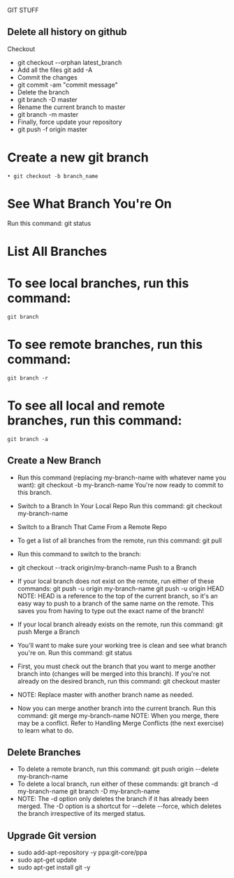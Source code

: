 ﻿GIT STUFF

## Delete all history on github
Checkout
- git checkout --orphan latest_branch
- Add all the files
       git add -A
- Commit the changes
- git commit -am "commit message"
- Delete the branch
- git branch -D master
- Rename the current branch to master
- git branch -m master
- Finally, force update your repository
- git push -f origin master

# Create a new git branch
    • git checkout -b branch_name  
# See What Branch You're On
Run this command:
	git status
# List All Branches

# To see local branches, run this command:
	git branch
# To see remote branches, run this command:
	git branch -r
# To see all local and remote branches, run this command:
	git branch -a
## Create a New Branch
- Run this command (replacing my-branch-name with whatever name you want):
	git checkout -b my-branch-name
You're now ready to commit to this branch.
- Switch to a Branch In Your Local Repo
Run this command:
	git checkout my-branch-name
- Switch to a Branch That Came From a Remote Repo
- To get a list of all branches from the remote, run this command:
	git pull
- Run this command to switch to the branch:
- git checkout --track origin/my-branch-name
	Push to a Branch
- If your local branch does not exist on the remote, run either of these commands:
	git push -u origin my-branch-name
	git push -u origin HEAD
NOTE: HEAD is a reference to the top of the current branch, so it's an easy way to push to a branch of the same name on the remote. This saves you from having to type out the exact name of the branch!

- If your local branch already exists on the remote, run this command:
	git push
	Merge a Branch
- You'll want to make sure your working tree is clean and see what branch you're on. Run this command:
	git status
- First, you must check out the branch that you want to merge another branch into (changes will be merged into this branch). If you're not already on the desired branch, run this command:
	git checkout master
- NOTE: Replace master with another branch name as needed.
- Now you can merge another branch into the current branch. Run this command:
	git merge my-branch-name
NOTE: When you merge, there may be a conflict. Refer to Handling Merge Conflicts (the next exercise) to learn what to do.
## Delete Branches
- To delete a remote branch, run this command:
	git push origin --delete my-branch-name
- To delete a local branch, run either of these commands:
	git branch -d my-branch-name
	git branch -D my-branch-name
- NOTE: The -d option only deletes the branch if it has already been merged. The -D option is a shortcut for --delete --force, which deletes the branch irrespective of its merged status.


## Upgrade Git version
- 	sudo add-apt-repository -y ppa:git-core/ppa
- 	sudo apt-get update
- 	sudo apt-get install git -y
